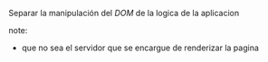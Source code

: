 Separar la manipulación del _DOM_ de la logica de la aplicacion

note:
- que no sea el servidor que se encargue de renderizar la pagina